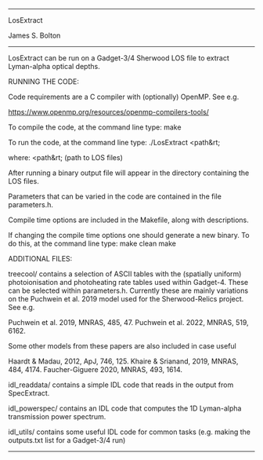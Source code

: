 ---------------------------------------------------------------

LosExtract

James S. Bolton

---------------------------------------------------------------

LosExtract can be run on a Gadget-3/4 Sherwood LOS file to extract
Lyman-alpha optical depths. 

RUNNING THE CODE:

Code requirements are a C compiler with (optionally) OpenMP. See e.g.

https://www.openmp.org/resources/openmp-compilers-tools/

To compile the code, at the command line type:
make

To run the code, at the command line type:
./LosExtract &lt;path&rt;

where:
&lt;path&rt;     (path to LOS files)

After running a binary output file will appear in the directory
containing the LOS files.

Parameters that can be varied in the code are contained in the file
parameters.h.

Compile time options are included in the Makefile, along with descriptions.

If changing the compile time options one should generate a new binary.
To do this, at the command line type:
make clean
make


ADDITIONAL FILES:

treecool/ contains a selection of ASCII tables with the (spatially
uniform) photoionisation and photoheating rate tables used within
Gadget-4.  These can be selected within parameters.h.  Currently these
are mainly variations on the Puchwein et al. 2019 model used for the
Sherwood-Relics project.  See e.g.

Puchwein et al. 2019, MNRAS, 485, 47.
Puchwein et al. 2022, MNRAS, 519, 6162.

Some other models from these papers are also included in case useful

Haardt &amp; Madau, 2012, ApJ, 746, 125.
Khaire &amp; Srianand, 2019, MNRAS, 484, 4174.
Faucher-Giguere 2020, MNRAS, 493, 1614.

idl_readdata/ contains a simple IDL code that reads in the output from
SpecExtract.

idl_powerspec/ contains an IDL code that computes the 1D Lyman-alpha
transmission power spectrum.

idl_utils/ contains some useful IDL code for common tasks (e.g. making the
outputs.txt list for a Gadget-3/4 run)

---------------------------------------------------------------

